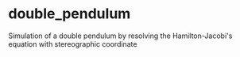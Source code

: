 # double_pendulum
Simulation of a double pendulum by resolving the Hamilton-Jacobi's equation with stereographic coordinate
